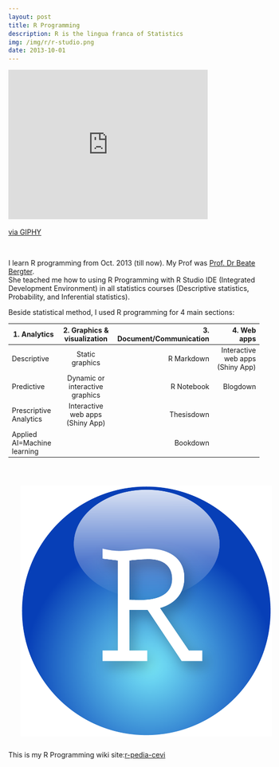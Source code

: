 ```yaml
---
layout: post
title: R Programming
description: R is the lingua franca of Statistics
img: /img/r/r-studio.png
date: 2013-10-01
---
```


<iframe src="https://giphy.com/embed/LHZyixOnHwDDy" width="400" height="300" frameBorder="0" class="giphy-embed" allowFullScreen></iframe><p><a href="https://giphy.com/gifs/computer-working-cat-LHZyixOnHwDDy">via GIPHY</a></p>
<Br>

I learn R programming from Oct. 2013 (till now). My Prof was <a href="https://www.htw-berlin.de/hochschule/personen/person/?eid=9212">Prof. Dr Beate Bergter</a>.
<Br>
She teached me how to using R Programming with R Studio IDE (Integrated Development Environment) in all statistics courses (Descriptive statistics, Probability, and Inferential statistics).
<Br>
 
 Beside statistical method, I used R programming for 4 main sections:
 
|1. Analytics|2. Graphics & visualization|3. Document/Communication|4. Web apps|
| ------------- |:-------------:| -----:| -----:|
|Descriptive    |Static graphics |R Markdown       |Interactive web apps (Shiny App) |
|Predictive     |Dynamic or interactive graphics     |R Notebook |Blogdown  |
|Prescriptive Analytics |Interactive web apps (Shiny App)      |Thesisdown |  |
|Applied AI=Machine learning|      |Bookdown  |    |
 
<Br>

<img class="col one right" src="/img/r/r-studio.png" style="padding:25px">
<Br>
 This is my R Programming wiki site:<a href="https://r-pedia.gitbook.io/cevi/descriptive-analytics">r-pedia-cevi</a>
